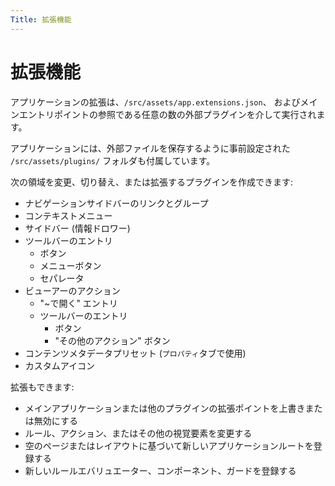 ```yaml
---
Title: 拡張機能
---
```


# 拡張機能

アプリケーションの拡張は、`/src/assets/app.extensions.json`、
およびメインエントリポイントの参照である任意の数の外部プラグインを介して実行されます。

アプリケーションには、外部ファイルを保存するように事前設定された
`/src/assets/plugins/` フォルダも付属しています。

次の領域を変更、切り替え、または拡張するプラグインを作成できます:

- ナビゲーションサイドバーのリンクとグループ
- コンテキストメニュー
- サイドバー (情報ドロワー)
- ツールバーのエントリ
  - ボタン
  - メニューボタン
  - セパレータ
- ビューアーのアクション
  - "~で開く" エントリ
  - ツールバーのエントリ
    - ボタン
    - "その他のアクション" ボタン
- コンテンツメタデータプリセット (`プロパティ`タブで使用)
- カスタムアイコン

拡張もできます:

- メインアプリケーションまたは他のプラグインの拡張ポイントを上書きまたは無効にする
- ルール、アクション、またはその他の視覚要素を変更する
- 空のページまたはレイアウトに基づいて新しいアプリケーションルートを登録する
- 新しいルールエバリュエーター、コンポーネント、ガードを登録する
